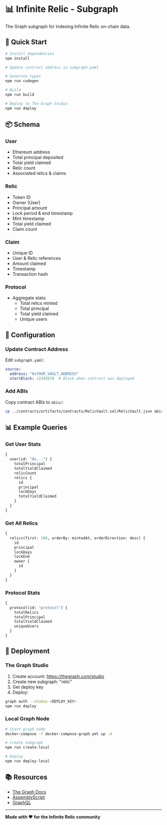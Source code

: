 # 📊 Infinite Relic - Subgraph

The Graph subgraph for indexing Infinite Relic on-chain data.

## 🚀 Quick Start

```bash
# Install dependencies
npm install

# Update contract address in subgraph.yaml

# Generate types
npm run codegen

# Build
npm run build

# Deploy to The Graph Studio
npm run deploy
```

## 📦 Schema

### User
- Ethereum address
- Total principal deposited
- Total yield claimed
- Relic count
- Associated relics & claims

### Relic
- Token ID
- Owner (User)
- Principal amount
- Lock period & end timestamp
- Mint timestamp
- Total yield claimed
- Claim count

### Claim
- Unique ID
- User & Relic references
- Amount claimed
- Timestamp
- Transaction hash

### Protocol
- Aggregate stats:
  - Total relics minted
  - Total principal
  - Total yield claimed
  - Unique users

## 🔧 Configuration

### Update Contract Address

Edit `subgraph.yaml`:

```yaml
source:
  address: "0xYOUR_VAULT_ADDRESS"
  startBlock: 12345678  # Block when contract was deployed
```

### Add ABIs

Copy contract ABIs to `abis/`:

```bash
cp ../contracts/artifacts/contracts/RelicVault.sol/RelicVault.json abis/
```

## 📊 Example Queries

### Get User Stats

```graphql
{
  user(id: "0x...") {
    totalPrincipal
    totalYieldClaimed
    relicCount
    relics {
      id
      principal
      lockDays
      totalYieldClaimed
    }
  }
}
```

### Get All Relics

```graphql
{
  relics(first: 100, orderBy: mintedAt, orderDirection: desc) {
    id
    principal
    lockDays
    lockEnd
    owner {
      id
    }
  }
}
```

### Protocol Stats

```graphql
{
  protocol(id: "protocol") {
    totalRelics
    totalPrincipal
    totalYieldClaimed
    uniqueUsers
  }
}
```

## 🚀 Deployment

### The Graph Studio

1. Create account: https://thegraph.com/studio
2. Create new subgraph: "relic"
3. Get deploy key
4. Deploy:

```bash
graph auth --studio <DEPLOY_KEY>
npm run deploy
```

### Local Graph Node

```bash
# Start graph node
docker-compose -f docker-compose-graph.yml up -d

# Create subgraph
npm run create-local

# Deploy
npm run deploy-local
```

## 📚 Resources

- [The Graph Docs](https://thegraph.com/docs)
- [AssemblyScript](https://www.assemblyscript.org/)
- [GraphQL](https://graphql.org/)

---

**Made with ❤️ for the Infinite Relic community**
